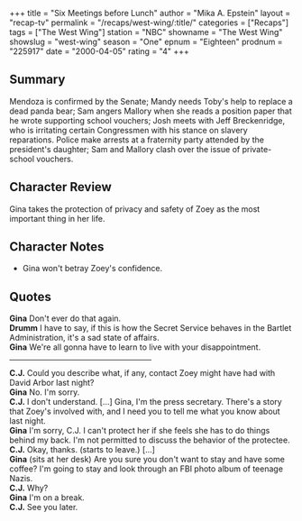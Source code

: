 +++
title = "Six Meetings before Lunch"
author = "Mika A. Epstein"
layout = "recap-tv"
permalink = "/recaps/west-wing/:title/"
categories = ["Recaps"]
tags = ["The West Wing"]
station = "NBC"
showname = "The West Wing"
showslug = "west-wing" 
season = "One"
epnum = "Eighteen"
prodnum = "225917"
date = "2000-04-05"
rating = "4"
+++

## Summary
  
Mendoza is confirmed by the Senate; Mandy needs Toby's help to replace a dead panda bear; Sam angers Mallory when she reads a position paper that he wrote supporting school vouchers; Josh meets with Jeff Breckenridge, who is irritating certain Congressmen with his stance on slavery reparations. Police make arrests at a fraternity party attended by the president's daughter; Sam and Mallory clash over the issue of private-school vouchers.

## Character Review

Gina takes the protection of privacy and safety of Zoey as the most important thing in her life.

## Character Notes

* Gina won't betray Zoey's confidence.

## Quotes

**Gina** Don't ever do that again.  
**Drumm** I have to say, if this is how the Secret Service behaves in the Bartlet Administration, it's a sad state of affairs.  
**Gina** We're all gonna have to learn to live with your disappointment.

<hr width=50% /> 

**C.J.** Could you describe what, if any, contact Zoey might have had with David Arbor last night?  
**Gina** No. I'm sorry.  
**C.J.** I don't understand. [&#8230;] Gina, I'm the press secretary. There's a story that Zoey's involved with, and I need you to tell me what you know about last night.  
**Gina** I'm sorry, C.J. I can't protect her if she feels she has to do things behind my back. I'm not permitted to discuss the behavior of the protectee.  
**C.J.** Okay, thanks. (starts to leave.) [&#8230;]  
**Gina** (sits at her desk) Are you sure you don't want to stay and have some coffee? I'm going to stay and look through an FBI photo album of teenage Nazis.  
**C.J.** Why?  
**Gina** I'm on a break.  
**C.J.** See you later.